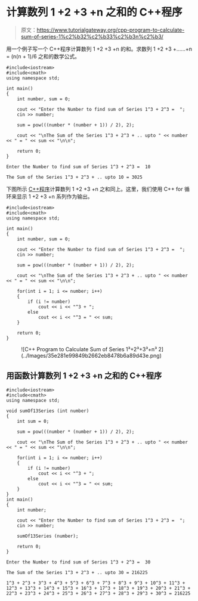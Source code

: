 # 计算数列 1 +2 +3 +n 之和的 C++程序

> 原文：<https://www.tutorialgateway.org/cpp-program-to-calculate-sum-of-series-1%c2%b32%c2%b33%c2%b3n%c2%b3/>

用一个例子写一个 C++程序计算数列 1 +2 +3 +n 的和。求数列 1 +2 +3 +……+n = (n(n + 1)/6 之和的数学公式。

```
#include<iostream>
#include<cmath>
using namespace std;

int main()
{
	int number, sum = 0;

	cout << "Enter the Number to find sum of Series 1^3 + 2^3 =  ";
	cin >> number;

	sum = pow(((number * (number + 1)) / 2), 2);

	cout << "\nThe Sum of the Series 1^3 + 2^3 + .. upto " << number << " = " << sum << "\n\n";

 	return 0;
}
```

```
Enter the Number to find sum of Series 1^3 + 2^3 =  10

The Sum of the Series 1^3 + 2^3 + .. upto 10 = 3025
```

下图所示 [C++程序](https://www.tutorialgateway.org/cpp-programs/)计算数列 1 +2 +3 +n 之和同上。这里，我们使用 C++ for 循环来显示 1 +2 +3 +n 系列作为输出。

```
#include<iostream>
#include<cmath>
using namespace std;

int main()
{
	int number, sum = 0;

	cout << "Enter the Number to find sum of Series 1^3 + 2^3 =  ";
	cin >> number;

	sum = pow(((number * (number + 1)) / 2), 2);

	cout << "\nThe Sum of the Series 1^3 + 2^3 + .. upto " << number << " = " << sum << "\n\n";

	for(int i = 1; i <= number; i++)
	{
		if (i != number)
			cout << i << "^3 + ";
		else
			cout << i << "^3 = " << sum;
	}

 	return 0;
}
```

<figure class="wp-block-image size-large">![C++ Program to Calculate Sum of Series 1³+2³+3³+n³ 2](../Images/35e281e99849b2662eb8478b6a89d43e.png)</figure>

## 用函数计算数列 1 +2 +3 +n 之和的 C++程序

```
#include<iostream>
#include<cmath>
using namespace std;

void sumOf13Series (int number)
{
	int sum = 0;

	sum = pow(((number * (number + 1)) / 2), 2);

	cout << "\nThe Sum of the Series 1^3 + 2^3 + .. upto " << number << " = " << sum << "\n\n";

	for(int i = 1; i <= number; i++)
	{
		if (i != number)
			cout << i << "^3 + ";
		else
			cout << i << "^3 = " << sum;
	}
}
int main()
{
	int number;

	cout << "Enter the Number to find sum of Series 1^3 + 2^3 =  ";
	cin >> number;

	sumOf13Series (number);

 	return 0;
}
```

```
Enter the Number to find sum of Series 1^3 + 2^3 =  30

The Sum of the Series 1^3 + 2^3 + .. upto 30 = 216225

1^3 + 2^3 + 3^3 + 4^3 + 5^3 + 6^3 + 7^3 + 8^3 + 9^3 + 10^3 + 11^3 + 12^3 + 13^3 + 14^3 + 15^3 + 16^3 + 17^3 + 18^3 + 19^3 + 20^3 + 21^3 + 22^3 + 23^3 + 24^3 + 25^3 + 26^3 + 27^3 + 28^3 + 29^3 + 30^3 = 216225
```